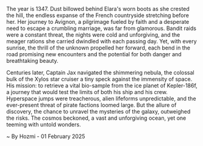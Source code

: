 
The year is 1347.  Dust billowed behind Elara's worn boots as she crested the hill, the endless expanse of the French countryside stretching before her.  Her journey to Avignon, a pilgrimage fueled by faith and a desperate need to escape a crumbling marriage, was far from glamorous.  Bandit raids were a constant threat, the nights were cold and unforgiving, and the meager rations she carried dwindled with each passing day. Yet, with every sunrise, the thrill of the unknown propelled her forward, each bend in the road promising new encounters and the potential for both danger and breathtaking beauty.

Centuries later, Captain Jax navigated the shimmering nebula, the colossal bulk of the Xylos star cruiser a tiny speck against the immensity of space.  His mission: to retrieve a vital bio-sample from the ice planet of Kepler-186f, a journey that would test the limits of both his ship and his crew.  Hyperspace jumps were treacherous, alien lifeforms unpredictable, and the ever-present threat of pirate factions loomed large.  But the allure of discovery, the chance to unravel the mysteries of the galaxy, outweighed the risks. The cosmos beckoned, a vast and unforgiving ocean, yet one teeming with untold wonders.

~ By Hozmi - 01 February 2025
